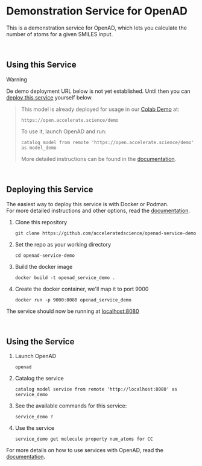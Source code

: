 # Demonstration Service for OpenAD

This is a demonstration service for OpenAD, which lets you calculate the number of atoms for a given SMILES input.

<br>

## Using this Service

> [!WARNING]  
> De demo deployment URL below is not yet established. Until then you can [deploy this service](#deploying-this-service) yourself below.

> This model is already deployed for usage in our [Colab Demo](https://colab.research.google.com/drive/15iizKPQ9hJ-yexegI1MNpeoqinb6C5-V#scrollTo=BiBWGQAxnhJh) at:
> ```
> https://open.accelerate.science/demo
> ```
> 
> To use it, launch OpenAD and run:
> 
> ```shell
> catalog model from remote 'https://open.accelerate.science/demo' as model_demo
> ```
> 
> More detailed instructions can be found in the [documentation](https://openad.accelerate.science/docs/model-service/deploying-models/#spinning-up-a-service).

<br>

## Deploying this Service

The easiest way to deploy this service is with Docker or Podman.  
For more detailed instructions and other options, read the [documentation](https://openad.accelerate.science/docs/model-service/deploying-models).

1. Clone this repository
    
    ```shell
    git clone https://github.com/acceleratedscience/openad-service-demo
    ```

2. Set the repo as your working directory
    
    ```shell
    cd openad-service-demo
    ```

1. Build the docker image
    
    ```shell
    docker build -t openad_service_demo .
    ```

2. Create the docker container, we'll map it to port 9000
    
    ```
    docker run -p 9000:8080 openad_service_demo
    ```

The service should now be running at [localhost:8080](http://localhost:8080/)

<br>

## Using the Service

1. Launch OpenAD

    ```shell
    openad
    ```
    
2. Catalog the service

    ```shell
    catalog model service from remote 'http://localhost:8080' as service_demo
    ```
    
3. See the available commands for this service:

    ```shell
    service_demo ?
    ```
    
4. Use the service

    ```shell
    service_demo get molecule property num_atoms for CC
    ```

For more details on how to use services with OpenAD, read the [documentation](https://openad.accelerate.science/docs/model-service).
